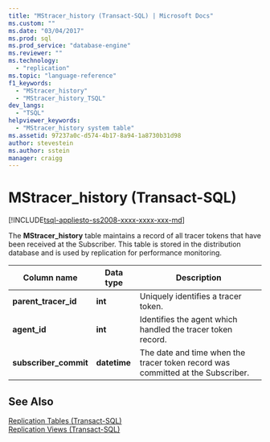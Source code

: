 ```yaml
---
title: "MStracer_history (Transact-SQL) | Microsoft Docs"
ms.custom: ""
ms.date: "03/04/2017"
ms.prod: sql
ms.prod_service: "database-engine"
ms.reviewer: ""
ms.technology: 
  - "replication"
ms.topic: "language-reference"
f1_keywords: 
  - "MStracer_history"
  - "MStracer_history_TSQL"
dev_langs: 
  - "TSQL"
helpviewer_keywords: 
  - "MStracer_history system table"
ms.assetid: 97237a0c-d574-4b17-8a94-1a8730b31d98
author: stevestein
ms.author: sstein
manager: craigg
---
```

# MStracer_history (Transact-SQL)
[!INCLUDE[tsql-appliesto-ss2008-xxxx-xxxx-xxx-md](../../includes/tsql-appliesto-ss2008-xxxx-xxxx-xxx-md.md)]

  The **MStracer_history** table maintains a record of all tracer tokens that have been received at the Subscriber. This table is stored in the distribution database and is used by replication for performance monitoring.  
  
|Column name|Data type|Description|  
|-----------------|---------------|-----------------|  
|**parent_tracer_id**|**int**|Uniquely identifies a tracer token.|  
|**agent_id**|**int**|Identifies the agent which handled the tracer token record.|  
|**subscriber_commit**|**datetime**|The date and time when the tracer token record was committed at the Subscriber.|  
  
## See Also  
 [Replication Tables &#40;Transact-SQL&#41;](../../relational-databases/system-tables/replication-tables-transact-sql.md)   
 [Replication Views &#40;Transact-SQL&#41;](../../relational-databases/system-views/replication-views-transact-sql.md)  
  
  
